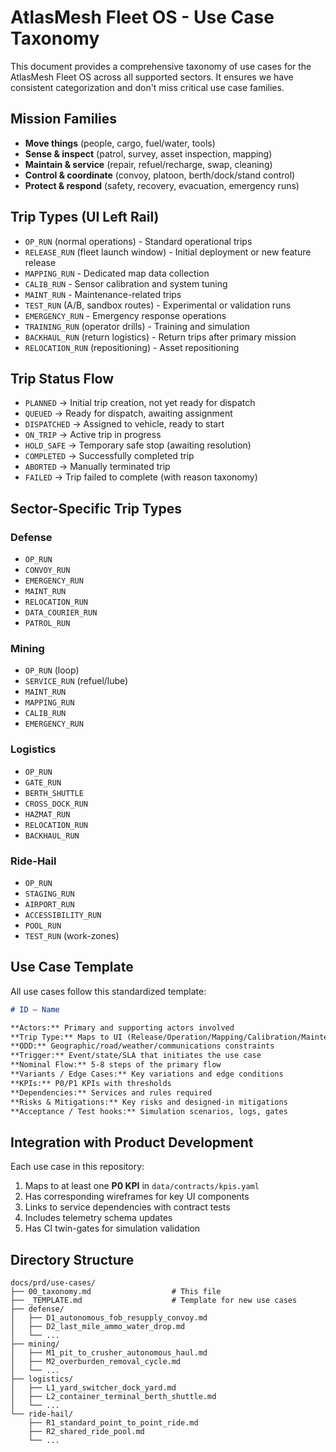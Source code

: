 # AtlasMesh Fleet OS - Use Case Taxonomy

This document provides a comprehensive taxonomy of use cases for the AtlasMesh Fleet OS across all supported sectors. It ensures we have consistent categorization and don't miss critical use case families.

## Mission Families

* **Move things** (people, cargo, fuel/water, tools)
* **Sense & inspect** (patrol, survey, asset inspection, mapping)
* **Maintain & service** (repair, refuel/recharge, swap, cleaning)
* **Control & coordinate** (convoy, platoon, berth/dock/stand control)
* **Protect & respond** (safety, recovery, evacuation, emergency runs)

## Trip Types (UI Left Rail)

* `OP_RUN` (normal operations) - Standard operational trips
* `RELEASE_RUN` (fleet launch window) - Initial deployment or new feature release
* `MAPPING_RUN` - Dedicated map data collection
* `CALIB_RUN` - Sensor calibration and system tuning
* `MAINT_RUN` - Maintenance-related trips
* `TEST_RUN` (A/B, sandbox routes) - Experimental or validation runs
* `EMERGENCY_RUN` - Emergency response operations
* `TRAINING_RUN` (operator drills) - Training and simulation
* `BACKHAUL_RUN` (return logistics) - Return trips after primary mission
* `RELOCATION_RUN` (repositioning) - Asset repositioning

## Trip Status Flow

* `PLANNED` → Initial trip creation, not yet ready for dispatch
* `QUEUED` → Ready for dispatch, awaiting assignment
* `DISPATCHED` → Assigned to vehicle, ready to start
* `ON_TRIP` → Active trip in progress
* `HOLD_SAFE` → Temporary safe stop (awaiting resolution)
* `COMPLETED` → Successfully completed trip
* `ABORTED` → Manually terminated trip
* `FAILED` → Trip failed to complete (with reason taxonomy)

## Sector-Specific Trip Types

### Defense

* `OP_RUN`
* `CONVOY_RUN`
* `EMERGENCY_RUN`
* `MAINT_RUN`
* `RELOCATION_RUN`
* `DATA_COURIER_RUN`
* `PATROL_RUN`

### Mining

* `OP_RUN` (loop)
* `SERVICE_RUN` (refuel/lube)
* `MAINT_RUN`
* `MAPPING_RUN`
* `CALIB_RUN`
* `EMERGENCY_RUN`

### Logistics

* `OP_RUN`
* `GATE_RUN`
* `BERTH_SHUTTLE`
* `CROSS_DOCK_RUN`
* `HAZMAT_RUN`
* `RELOCATION_RUN`
* `BACKHAUL_RUN`

### Ride-Hail

* `OP_RUN`
* `STAGING_RUN`
* `AIRPORT_RUN`
* `ACCESSIBILITY_RUN`
* `POOL_RUN`
* `TEST_RUN` (work-zones)

## Use Case Template

All use cases follow this standardized template:

```markdown
# ID — Name

**Actors:** Primary and supporting actors involved
**Trip Type:** Maps to UI (Release/Operation/Mapping/Calibration/Maintenance/Emergency/Test)
**ODD:** Geographic/road/weather/communications constraints
**Trigger:** Event/state/SLA that initiates the use case
**Nominal Flow:** 5-8 steps of the primary flow
**Variants / Edge Cases:** Key variations and edge conditions
**KPIs:** P0/P1 KPIs with thresholds
**Dependencies:** Services and rules required
**Risks & Mitigations:** Key risks and designed-in mitigations
**Acceptance / Test hooks:** Simulation scenarios, logs, gates
```

## Integration with Product Development

Each use case in this repository:

1. Maps to at least one **P0 KPI** in `data/contracts/kpis.yaml`
2. Has corresponding wireframes for key UI components
3. Links to service dependencies with contract tests
4. Includes telemetry schema updates
5. Has CI twin-gates for simulation validation

## Directory Structure

```
docs/prd/use-cases/
├── 00_taxonomy.md                  # This file
├── _TEMPLATE.md                    # Template for new use cases
├── defense/
│   ├── D1_autonomous_fob_resupply_convoy.md
│   ├── D2_last_mile_ammo_water_drop.md
│   └── ...
├── mining/
│   ├── M1_pit_to_crusher_autonomous_haul.md
│   ├── M2_overburden_removal_cycle.md
│   └── ...
├── logistics/
│   ├── L1_yard_switcher_dock_yard.md
│   ├── L2_container_terminal_berth_shuttle.md
│   └── ...
└── ride-hail/
    ├── R1_standard_point_to_point_ride.md
    ├── R2_shared_ride_pool.md
    └── ...
```
